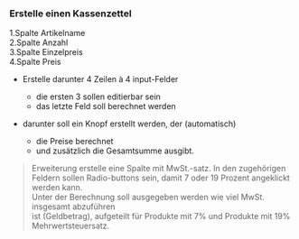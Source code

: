 ### Erstelle einen Kassenzettel  
1.Spalte Artikelname   
2.Spalte Anzahl  
3.Spalte Einzelpreis  
4.Spalte Preis  

- Erstelle darunter 4 Zeilen à 4 input-Felder
  - die ersten 3 sollen editierbar sein
  - das letzte Feld soll berechnet werden

- darunter soll ein Knopf erstellt werden, der (automatisch) 
  - die Preise berechnet  
  - und zusätzlich die Gesamtsumme ausgibt.

> Erweiterung erstelle eine Spalte mit MwSt.-satz. In den zugehörigen  
> Feldern sollen Radio-buttons sein, damit 7 oder 19 Prozent angeklickt werden kann.  
> Unter der Berechnung soll ausgegeben werden wie viel MwSt.  insgesamt abzuführen  
> ist (Geldbetrag), aufgeteilt für Produkte mit 7% und Produkte mit 19% Mehrwertsteuersatz.

